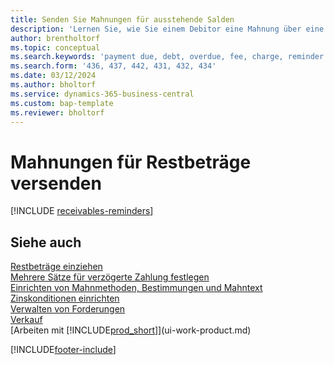 ```yaml
---
title: Senden Sie Mahnungen für ausstehende Salden
description: 'Lernen Sie, wie Sie einem Debitor eine Mahnung über eine überfällige Zahlung zukommen lassen.'
author: brentholtorf
ms.topic: conceptual
ms.search.keywords: 'payment due, debt, overdue, fee, charge, reminder'
ms.search.form: '436, 437, 442, 431, 432, 434'
ms.date: 03/12/2024
ms.author: bholtorf
ms.service: dynamics-365-business-central
ms.custom: bap-template
ms.reviewer: bholtorf
---
```

# Mahnungen für Restbeträge versenden

[!INCLUDE [receivables-reminders](includes/receivables-reminders.md)]

## Siehe auch

[Restbeträge einziehen](receivables-collect-outstanding-balances.md)  
[Mehrere Sätze für verzögerte Zahlung festlegen](finance-how-to-set-up-multiple-interest-rates.md)  
[Einrichten von Mahnmethoden, Bestimmungen und Mahntext](finance-setup-reminders.md)  
[Zinskonditionen einrichten](finance-setup-finance-charges.md)  
[Verwalten von Forderungen](receivables-manage-receivables.md)  
[Verkauf](sales-manage-sales.md)  
[Arbeiten mit [!INCLUDE[prod_short](includes/prod_short.md)]](ui-work-product.md)


[!INCLUDE[footer-include](includes/footer-banner.md)]

